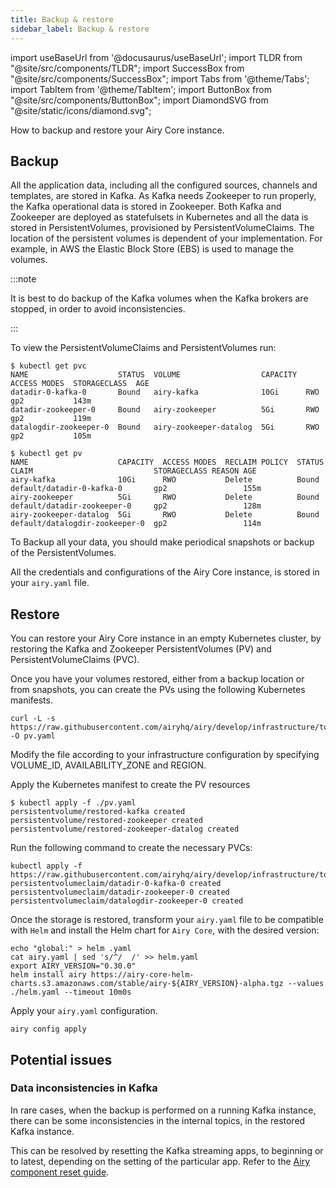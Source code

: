 ```yaml
---
title: Backup & restore
sidebar_label: Backup & restore
---
```


import useBaseUrl from '@docusaurus/useBaseUrl';
import TLDR from "@site/src/components/TLDR";
import SuccessBox from "@site/src/components/SuccessBox";
import Tabs from '@theme/Tabs';
import TabItem from '@theme/TabItem';
import ButtonBox from "@site/src/components/ButtonBox";
import DiamondSVG from "@site/static/icons/diamond.svg";

<TLDR>
How to backup and restore your Airy Core instance.
</TLDR>

## Backup

All the application data, including all the configured sources, channels and templates, are stored in Kafka. As Kafka needs Zookeeper to run properly, the Kafka operational data is stored in Zookeeper. Both Kafka and Zookeeper are deployed as statefulsets in Kubernetes and all the data is stored in PersistentVolumes, provisioned by PersistentVolumeClaims. The location of the persistent volumes is dependent of your implementation. For example, in AWS the Elastic Block Store (EBS) is used to manage the volumes.

:::note

It is best to do backup of the Kafka volumes when the Kafka brokers are stopped, in order to avoid inconsistencies.

:::

To view the PersistentVolumeClaims and PersistentVolumes run:

```
$ kubectl get pvc
NAME                    STATUS  VOLUME                  CAPACITY  ACCESS MODES  STORAGECLASS  AGE
datadir-0-kafka-0       Bound   airy-kafka              10Gi      RWO           gp2           143m
datadir-zookeeper-0     Bound   airy-zookeeper          5Gi       RWO           gp2           119m
datalogdir-zookeeper-0  Bound   airy-zookeeper-datalog  5Gi       RWO           gp2           105m

$ kubectl get pv
NAME                    CAPACITY  ACCESS MODES  RECLAIM POLICY  STATUS  CLAIM                           STORAGECLASS REASON AGE
airy-kafka              10Gi      RWO           Delete          Bound   default/datadir-0-kafka-0       gp2                 155m
airy-zookeeper          5Gi       RWO           Delete          Bound   default/datadir-zookeeper-0     gp2                 128m
airy-zookeeper-datalog  5Gi       RWO           Delete          Bound   default/datalogdir-zookeeper-0  gp2                 114m
```

To Backup all your data, you should make periodical snapshots or backup of the PersistentVolumes.

All the credentials and configurations of the Airy Core instance, is stored in your `airy.yaml` file.

## Restore

You can restore your Airy Core instance in an empty Kubernetes cluster, by restoring the Kafka and Zookeeper PersistentVolumes (PV) and PersistentVolumeClaims (PVC).

Once you have your volumes restored, either from a backup location or from snapshots, you can create the PVs using the following Kubernetes manifests.

```
curl -L -s https://raw.githubusercontent.com/airyhq/airy/develop/infrastructure/tools/restore/pv.yaml -O pv.yaml
```

Modify the file according to your infrastructure configuration by specifying VOLUME_ID, AVAILABILITY_ZONE and REGION.

Apply the Kubernetes manifest to create the PV resources

```
$ kubectl apply -f ./pv.yaml
persistentvolume/restored-kafka created
persistentvolume/restored-zookeeper created
persistentvolume/restored-zookeeper-datalog created
```

Run the following command to create the necessary PVCs:

```
kubectl apply -f https://raw.githubusercontent.com/airyhq/airy/develop/infrastructure/tools/restore/pvc.yaml
persistentvolumeclaim/datadir-0-kafka-0 created
persistentvolumeclaim/datadir-zookeeper-0 created
persistentvolumeclaim/datalogdir-zookeeper-0 created
```

Once the storage is restored, transform your `airy.yaml` file to be compatible with `Helm` and install the Helm chart for `Airy Core`, with the desired version:

```
echo "global:" > helm .yaml
cat airy.yaml | sed 's/^/  /' >> helm.yaml
export AIRY_VERSION="0.30.0"
helm install airy https://airy-core-helm-charts.s3.amazonaws.com/stable/airy-${AIRY_VERSION}-alpha.tgz --values ./helm.yaml --timeout 10m0s
```

Apply your `airy.yaml` configuration.

```
airy config apply
```

## Potential issues

### Data inconsistencies in Kafka

In rare cases, when the backup is performed on a running Kafka instance, there can be some inconsistencies in the internal topics, in the restored Kafka instance.

This can be resolved by resetting the Kafka streaming apps, to beginning or to latest, depending on the setting of the particular app. Refer to the [Airy component reset guide](/guides/component-reset).
